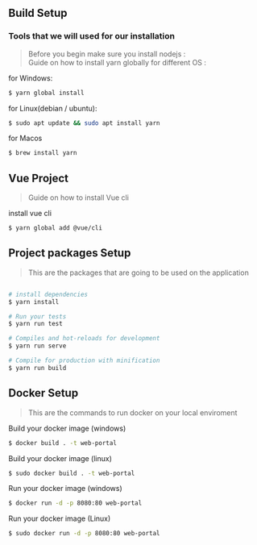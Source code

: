 
## Build Setup

### Tools that we will used for our installation
> Before you begin make sure you install nodejs :  
> Guide on how to install yarn globally for different OS :  

for Windows:
```bash
$ yarn global install
```
for Linux(debian / ubuntu):
```bash
$ sudo apt update && sudo apt install yarn
```
for Macos
```bash
$ brew install yarn
```
## Vue Project

> Guide on how to install Vue cli 

install vue cli
```bash
$ yarn global add @vue/cli

```

## Project packages Setup

> This are the packages that are going to be used on the application

``` bash

# install dependencies
$ yarn install

# Run your tests
$ yarn run test

# Compiles and hot-reloads for development
$ yarn run serve

# Compile for production with minification
$ yarn run build

```
## Docker Setup

> This are the commands to run docker on your local enviroment

Build your docker image (windows)
```bash
$ docker build . -t web-portal

```
Build your docker image (linux)
```bash
$ sudo docker build . -t web-portal

```
Run your docker image (windows)

```bash
$ docker run -d -p 8080:80 web-portal

```
Run your docker image (Linux)

```bash
$ sudo docker run -d -p 8080:80 web-portal

```
